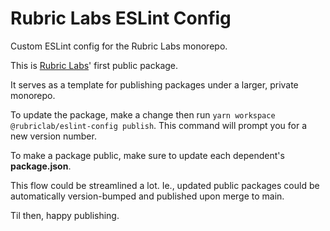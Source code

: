 # Rubric Labs ESLint Config

Custom ESLint config for the Rubric Labs monorepo.

This is [Rubric Labs](https://rubriclab.com)' first public package.

It serves as a template for publishing packages under a larger, private monorepo.

To update the package, make a change then run `yarn workspace @rubriclab/eslint-config publish`. This command will prompt you for a new version number.

To make a package public, make sure to update each dependent's **package.json**.

This flow could be streamlined a lot. Ie., updated public packages could be automatically version-bumped and published upon merge to main.

Til then, happy publishing.
